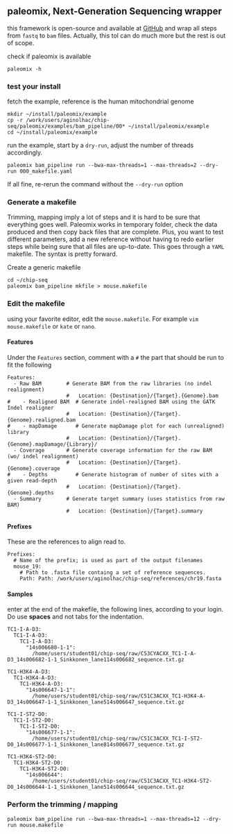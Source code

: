 ## paleomix, Next-Generation Sequencing wrapper

this framework is open-source and available at [GitHub](https://github.com/MikkelSchubert/paleomix) and wrap all steps from `fastq` to `bam` files. Actually, this tol can do much more but the rest is out of scope.

check if paleomix is available
```
paleomix -h
```

### test your install

fetch the example, reference is the human mitochondrial genome
```
mkdir ~/install/paleomix/example
cp -r /work/users/aginolhac/chip-seq/paleomix/examples/bam_pipeline/00* ~/install/paleomix/example
cd ~/install/paleomix/example
```
run the example, start by a `dry-run`, adjust the number of threads accordingly.
```
paleomix bam_pipeline run --bwa-max-threads=1 --max-threads=2 --dry-run 000_makefile.yaml
```

If all fine, re-rerun the command without the `--dry-run` option

### Generate a makefile

Trimming, mapping imply a lot of steps and it is hard to be sure that everything goes well. Paleomix works in temporary folder, check the data produced and then copy back files that are complete. Plus, you want to test different parameters, add a new reference without having to redo earlier steps while being sure that all files are up-to-date. This goes through a `YAML` makefile. The syntax is pretty forward.

Create a generic makefile
```
cd ~/chip-seq
paleomix bam_pipeline mkfile > mouse.makefile
```

### Edit the makefile

using your favorite editor, edit the `mouse.makefile`. For example `vim mouse.makefile` or `kate` or `nano`.

#### Features

Under the `Features` section, comment with a `#` the part that should be run to fit the following
```
Features:
  - Raw BAM        # Generate BAM from the raw libraries (no indel realignment)
                   #   Location: {Destination}/{Target}.{Genome}.bam
#    - Realigned BAM  # Generate indel-realigned BAM using the GATK Indel realigner
                   #   Location: {Destination}/{Target}.{Genome}.realigned.bam
#    - mapDamage      # Generate mapDamage plot for each (unrealigned) library
                   #   Location: {Destination}/{Target}.{Genome}.mapDamage/{Library}/
  - Coverage       # Generate coverage information for the raw BAM (wo/ indel realignment)
                   #   Location: {Destination}/{Target}.{Genome}.coverage
#    - Depths         # Generate histogram of number of sites with a given read-depth
                   #   Location: {Destination}/{Target}.{Genome}.depths
  - Summary        # Generate target summary (uses statistics from raw BAM)
                   #   Location: {Destination}/{Target}.summary
```

#### Prefixes

These are the references to align read to.

```
Prefixes:
  # Name of the prefix; is used as part of the output filenames
  mouse_19:
    # Path to .fasta file containg a set of reference sequences.
    Path: Path: /work/users/aginolhac/chip-seq/references/chr19.fasta
```


#### Samples

enter at the end of the makefile, the following lines, according to your login.
Do use **spaces** and not tabs for the indentation.

```
TC1-I-A-D3:
  TC1-I-A-D3:
    TC1-I-A-D3:
      "14s006680-1-1":
        /home/users/student01/chip-seq/raw/C53CYACXX_TC1-I-A-D3_14s006682-1-1_Sinkkonen_lane114s006682_sequence.txt.gz

TC1-H3K4-A-D3:
  TC1-H3K4-A-D3:
    TC1-H3K4-A-D3:
      "14s006647-1-1":
        /home/users/student01/chip-seq/raw/C51C3ACXX_TC1-H3K4-A-D3_14s006647-1-1_Sinkkonen_lane514s006647_sequence.txt.gz

TC1-I-ST2-D0:
  TC1-I-ST2-D0:
    TC1-I-ST2-D0:
      "14s006677-1-1":
        /home/users/student01/chip-seq/raw/C51C3ACXX_TC1-I-ST2-D0_14s006677-1-1_Sinkkonen_lane814s006677_sequence.txt.gz

TC1-H3K4-ST2-D0:
  TC1-H3K4-ST2-D0:
    TC1-H3K4-ST2-D0:
      "14s006644":
        /home/users/student01/chip-seq/raw/C51C3ACXX_TC1-H3K4-ST2-D0_14s006644-1-1_Sinkkonen_lane514s006644_sequence.txt.gz
```

### Perform the trimming / mapping

```
paleomix bam_pipeline run --bwa-max-threads=1 --max-threads=12 --dry-run mouse.makefile
```
